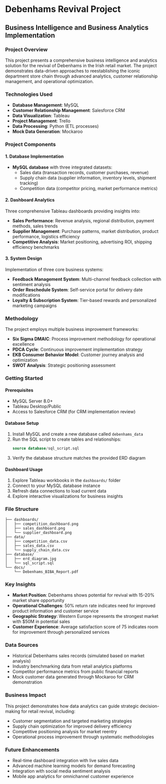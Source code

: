 # Debenhams Revival Project
## Business Intelligence and Business Analytics Implementation

### Project Overview
This project presents a comprehensive business intelligence and analytics solution for the revival of Debenhams in the Irish retail market. The project demonstrates data-driven approaches to reestablishing the iconic department store chain through advanced analytics, customer relationship management, and operational optimization.

### Technologies Used
- **Database Management**: MySQL
- **Customer Relationship Management**: Salesforce CRM
- **Data Visualization**: Tableau
- **Project Management**: Trello
- **Data Processing**: Python (ETL processes)
- **Mock Data Generation**: Mockaroo

### Project Components

#### 1. Database Implementation
- **MySQL database** with three integrated datasets:
  - Sales data (transaction records, customer purchases, revenue)
  - Supply chain data (supplier information, inventory levels, shipment tracking)
  - Competition data (competitor pricing, market performance metrics)

#### 2. Dashboard Analytics
Three comprehensive Tableau dashboards providing insights into:
- **Sales Performance**: Revenue analysis, regional distribution, payment methods, sales trends
- **Supplier Management**: Purchase patterns, market distribution, product performance, logistics efficiency
- **Competitive Analysis**: Market positioning, advertising ROI, shipping efficiency benchmarks

#### 3. System Design
Implementation of three core business systems:
- **Feedback Management System**: Multi-channel feedback collection with sentiment analysis
- **Order Reschedule System**: Self-service portal for delivery date modifications
- **Loyalty & Subscription System**: Tier-based rewards and personalized marketing campaigns

### Methodology
The project employs multiple business improvement frameworks:
- **Six Sigma DMAIC**: Process improvement methodology for operational excellence
- **PDCA Cycle**: Continuous improvement implementation strategy
- **EKB Consumer Behavior Model**: Customer journey analysis and optimization
- **SWOT Analysis**: Strategic positioning assessment

### Getting Started

#### Prerequisites
- MySQL Server 8.0+
- Tableau Desktop/Public
- Access to Salesforce CRM (for CRM implementation review)

#### Database Setup
1. Install MySQL and create a new database called `debenhams_data`
2. Run the SQL script to create tables and relationships:
   ```sql
   source database/sql_script.sql
   ```
3. Verify the database structure matches the provided ERD diagram

#### Dashboard Usage
1. Explore Tableau workbooks in the `dashboards/` folder
2. Connect to your MySQL database instance
3. Refresh data connections to load current data
4. Explore interactive visualizations for business insights

### File Structure
```
├── dashboards/
│   ├── competition_dashboard.png
│   ├── sales_dashboard.png
│   └── supplier_dashboard.png
├── data/
│   ├── competition_data.csv
│   ├── sales_data.csv
│   └── supply_chain_data.csv
├── database/
│   ├── erd_diagram.jpg
│   └── sql_script.sql
└── docs/
    └── Debenhams_BIBA_Report.pdf
```

### Key Insights
- **Market Position**: Debenhams shows potential for revival with 15-20% market share opportunity
- **Operational Challenges**: 50% return rate indicates need for improved product information and customer service
- **Geographic Strategy**: Western Europe represents the strongest market with $50M in potential sales
- **Customer Experience**: Average satisfaction score of 75 indicates room for improvement through personalized services

### Data Sources
- Historical Debenhams sales records (simulated based on market analysis)
- Industry benchmarking data from retail analytics platforms
- Competitor performance metrics from public financial reports
- Mock customer data generated through Mockaroo for CRM demonstration

### Business Impact
This project demonstrates how data analytics can guide strategic decision-making for retail revival, including:
- Customer segmentation and targeted marketing strategies
- Supply chain optimization for improved delivery efficiency
- Competitive positioning analysis for market reentry
- Operational process improvement through systematic methodologies

### Future Enhancements
- Real-time dashboard integration with live sales data
- Advanced machine learning models for demand forecasting
- Integration with social media sentiment analysis
- Mobile app analytics for omnichannel customer experience